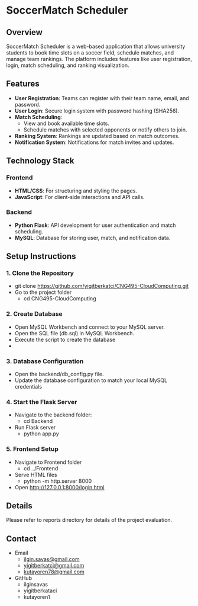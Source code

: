 # SoccerMatch Scheduler

## Overview
SoccerMatch Scheduler is a web-based application that allows university students to book time slots on a soccer field, schedule matches, and manage team rankings. The platform includes features like user registration, login, match scheduling, and ranking visualization.

## Features
- **User Registration**: Teams can register with their team name, email, and password.
- **User Login**: Secure login system with password hashing (SHA256).
- **Match Scheduling**:
  - View and book available time slots.
  - Schedule matches with selected opponents or notify others to join.
- **Ranking System**: Rankings are updated based on match outcomes.
- **Notification System**: Notifications for match invites and updates.

## Technology Stack
### Frontend
- **HTML/CSS**: For structuring and styling the pages.
- **JavaScript**: For client-side interactions and API calls.

### Backend
- **Python Flask**: API development for user authentication and match scheduling.
- **MySQL**: Database for storing user, match, and notification data.


## Setup Instructions

### 1. Clone the Repository
- git clone https://github.com/yigitberkatci/CNG495-CloudComputing.git
- Go to the project folder
  - cd CNG495-CloudComputing

### 2. Create Database
- Open MySQL Workbench and connect to your MySQL server.
- Open the SQL file (db.sql) in MySQL Workbench.
- Execute the script to create the database
- 
### 3. Database Configuration
- Open the backend/db_config.py file.
- Update the database configuration to match your local MySQL credentials

### 4. Start the Flask Server
- Navigate to the backend folder:
    - cd Backend
- Run Flask server
    - python app.py
### 5. Frontend Setup
- Navigate to Frontend folder
  - cd ../Frontend
- Serve HTML files
  - python -m http.server 8000
- Open http://127.0.0.1:8000/login.html 

## Details
Please refer to reports directory for details of the project evaluation.

## Contact
- Email
  - ilgin.savas@gmail.com
  - yigitberkatci@gmail.com
  - kutayoren78@gmail.com
- GitHub
  - ilginsavas
  - yigitberkataci
  - kutayoren1
